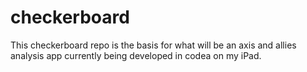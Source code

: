 # checkerboard
This checkerboard repo is the basis for what will be an axis and allies analysis app currently being developed in codea on my iPad.
